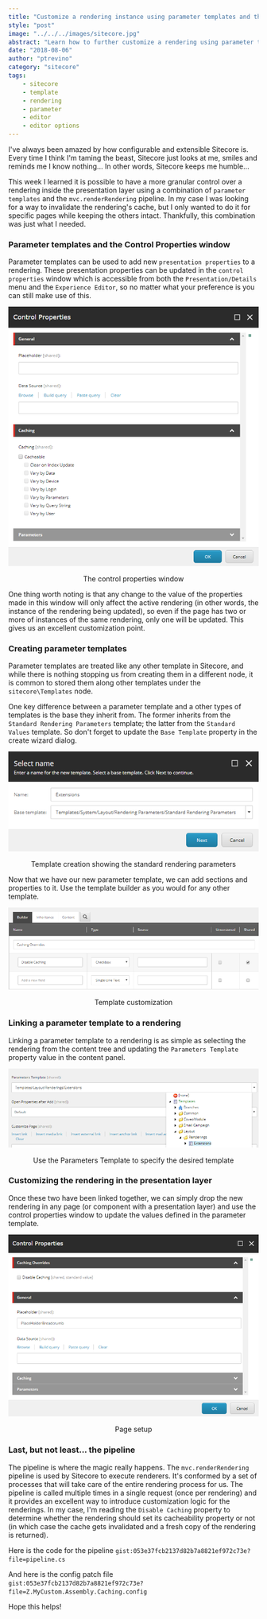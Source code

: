 ```yaml
---
title: "Customize a rendering instance using parameter templates and the mvc.renderRendering pipeline"
style: "post"
image: "../../../images/sitecore.jpg"
abstract: "Learn how to further customize a rendering using parameter templates and the mvc.renderRendering pipeline"
date: "2018-08-06"
author: "ptrevino"
category: "sitecore"
tags:
    - sitecore
    - template
    - rendering
    - parameter
    - editor 
    - editor options
---
```


<!-- start:abstract -->

I've always been amazed by how configurable and extensible Sitecore is. Every time 
I think I'm taming the beast, Sitecore just looks at me, smiles and reminds me 
I know nothing... In other words, Sitecore keeps me humble...  

This week I learned it is possible to have a more granular control over a rendering 
inside the presentation layer using a combination of `parameter templates` and 
the `mvc.renderRendering` pipeline. In my case I was looking for a way to invalidate 
the rendering's cache, but I only wanted to do it for specific pages while keeping 
the others intact. Thankfully, this combination was just what I needed.  

<!-- end:abstract -->

### Parameter templates and the Control Properties window

Parameter templates can be used to add new `presentation properties` to a rendering. 
These presentation properties can be updated in the `control properties` window which 
is accessible from both the `Presentation/Details` menu and the `Experience Editor`, 
so no matter what your preference is you can still make use of this.  

![Control Properties Window](./images/control-properties.png)
<center class="caption">The control properties window</center>  

One thing worth noting is that any change to the value of the properties made in this 
window will only affect the active rendering (in other words, the instance of the rendering 
being updated), so even if the page has two or more of instances of the same rendering, only 
one will be updated. This gives us an excellent customization point.  

### Creating parameter templates

Parameter templates are treated like any other template in Sitecore, and while there 
is nothing stopping us from creating them in a different node, it is common to stored 
them along other templates under the `sitecore\Templates` node.  

One key difference between a parameter template and a other types of templates is the base 
they inherit from. The former inherits from the `Standard Rendering Parameters` template; 
the latter from the `Standard Values` template. So don't forget to update the `Base Template` 
property in the create wizard dialog.  
  
![Standard Rendering Parameters](./images/template-creation.png)
<center class="caption">Template creation showing the standard rendering parameters</center>  

Now that we have our new parameter template, we can add sections and properties to it. 
Use the template builder as you would for any other template.  

![Template Builder](./images/template-builder.png)
<center class="caption">Template customization</center>  

### Linking a parameter template to a rendering 

Linking a parameter template to a rendering is as simple as selecting the rendering from 
the content tree and updating the `Parameters Template` property value in the content panel.  

![Assigning to Rendering](./images/rendering-setup.png)
<center class="caption">Use the Parameters Template to specify the desired template</center>  

### Customizing the rendering in the presentation layer

Once these two have been linked together, we can simply drop the new rendering in any page 
(or component with a presentation layer) and use the control properties window to update the 
values defined in the parameter template.  

![Updating the page](./images/page-setup.png)
<center class="caption">Page setup</center>  

### Last, but not least... the pipeline

The pipeline is where the magic really happens. The `mvc.renderRendering` pipeline is used by 
Sitecore to execute renderers. It's conformed by a set of processes that will take care of the 
entire rendering process for us. The pipeline is called multiple times in a single request 
(once per rendering) and it provides an excellent way to introduce customization logic for the 
renderings. In my case, I'm reading the `Disable Caching` property to determine whether the 
rendering should set its cacheability property or not (in which case the cache gets invalidated 
and a fresh copy of the rendering is returned).  

Here is the code for the pipeline 
`gist:053e37fcb2137d82b7a8821ef972c73e?file=pipeline.cs`  

And here is the config patch file  
`gist:053e37fcb2137d82b7a8821ef972c73e?file=Z.MyCustom.Assembly.Caching.config`  

Hope this helps!